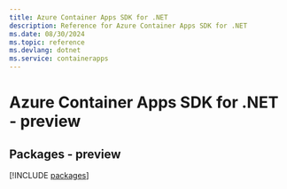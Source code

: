 ```yaml
---
title: Azure Container Apps SDK for .NET
description: Reference for Azure Container Apps SDK for .NET
ms.date: 08/30/2024
ms.topic: reference
ms.devlang: dotnet
ms.service: containerapps
---
```

# Azure Container Apps SDK for .NET - preview
## Packages - preview
[!INCLUDE [packages](container-apps-index.md)]